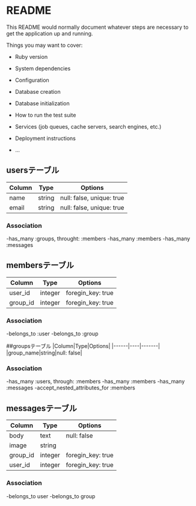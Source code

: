 # README

This README would normally document whatever steps are necessary to get the
application up and running.

Things you may want to cover:

* Ruby version

* System dependencies

* Configuration

* Database creation

* Database initialization

* How to run the test suite

* Services (job queues, cache servers, search engines, etc.)

* Deployment instructions

* ...

## usersテーブル
|Column|Type|Options|
|------|----|-------|
|name|string|null: false, unique: true|
|email|string|null: false, unique: true|

### Association
-has_many :groups, throught: :members
-has_many :members
-has_many :messages

## membersテーブル
|Column|Type|Options|
|------|----|-------|
|user_id|integer|foregin_key: true|
|group_id|integer|foregin_key: true|

### Association
-belongs_to :user
-belongs_to :group

##groupsテーブル
|Column|Type|Options|
|------|----|-------|
|group_name|string|null: false|

### Association
-has_many :users, through: :members
-has_many :members
-has_many :messages
-accept_nested_attributes_for :members

## messagesテーブル
|Column|Type|Options|
|------|----|-------|
|body|text|null: false|
|image|string|
|group_id|integer|foregin_key: true|
|user_id|integer|foregin_key: true|

### Association
-belongs_to user
-belongs_to group
